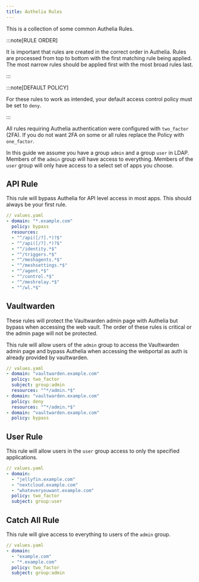 ```yaml
---
title: Authelia Rules
---
```


This is a collection of some common Authelia Rules.

:::note[RULE ORDER]

It is important that rules are created in the correct order in Authelia. Rules are processed from top to bottom with the first matching rule being applied. The most narrow rules should be applied first with the most broad rules last.

:::

:::note[DEFAULT POLICY]

For these rules to work as intended, your default access control policy must be set to `deny`.

:::

All rules requiring Authelia authentication were configured with `two_factor` (2FA). If you do not want 2FA on some or all rules replace the Policy with `one_factor`.

In this guide we assume you have a group `admin` and a group `user` in LDAP.
Members of the `admin` group will have access to everything.
Members of the `user` group will only have access to a select set of apps you choose.

## API Rule

This rule will bypass Authelia for API level access in most apps. This should always be your first rule.

```yaml
// values.yaml
- domain: "*.example.com"
  policy: bypass
  resources:
  - "^/api([/?].*)?$"
  - "^/api([/?].*)?$"
  - "^/identity.*$"
  - "^/triggers.*$"
  - "^/meshagents.*$"
  - "^/meshsettings.*$"
  - "^/agent.*$"
  - "^/control.*$"
  - "^/meshrelay.*$"
  - "^/wl.*$"
```

## Vaultwarden

These rules will protect the Vaultwarden admin page with Authelia but bypass when accessing the web vault. The order of these rules is critical or the admin page will not be protected.

This rule will allow users of the `admin` group to access the Vaultwarden admin page and bypass Authelia when accessing the webportal as auth is already provided by vaultwarden.

```yaml
// values.yaml
- domain: "vaultwarden.example.com"
  policy: two_factor
  subject: group:admin
  resources: "^*/admin.*$"
- domain: "vaultwarden.example.com"
  policy: deny
  resources: "^*/admin.*$"
- domain: "vaultwarden.example.com"
  policy: bypass
```

## User Rule

This rule will allow users in the `user` group access to only the specified applications.

```yaml
// values.yaml
- domain:
  - "jellyfin.example.com"
  - "nextcloud.example.com"
  - "whateveryouwant.example.com"
  policy: two_factor
  subject: group:user
```

## Catch All Rule

This rule will give access to everything to users of the `admin` group.

```yaml
// values.yaml
- domain:
  - "example.com"
  - "*.example.com"
  policy: two_factor
  subject: group:admin
```
